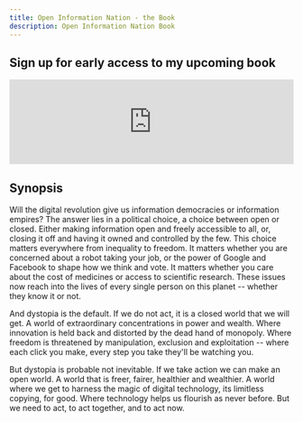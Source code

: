 ```yaml
---
title: Open Information Nation - the Book
description: Open Information Nation Book
---
```


## Sign up for early access to my upcoming book

<script type="text/javascript" src="https://www.formlets.com/static/js/iframeResizer.min.js"></script>
<iframe id="formlets-iframe" src="https://www.formlets.com/forms/Fdjq9i7uLKJMPm2s/?iframe=true" frameborder="0" width="100%"></iframe>
<script type="text/javascript" src="https://www.formlets.com/static/js/iframe.js"></script>

<br/>

## Synopsis

Will the digital revolution give us information democracies or information empires? The answer lies in a political choice, a choice between open or closed. Either making information open and freely accessible to all, or, closing it off and having it owned and controlled by the few. This choice matters everywhere from inequality to freedom. It matters whether you are concerned about a robot taking your job, or the power of Google and Facebook to shape how we think and vote. It matters whether you care about the cost of medicines or access to scientific research. These issues now reach into the lives of every single person on this planet -- whether they know it or not.                                     

And dystopia is the default. If we do not act, it is a closed world that we will get. A world of extraordinary concentrations in power and wealth. Where innovation is held back and distorted by the dead hand of monopoly. Where freedom is threatened by manipulation, exclusion and exploitation -- where each click you make, every step you take they'll be watching you.

But dystopia is probable not inevitable. If we take action we can make an open world. A world that is freer, fairer, healthier and wealthier. A world where we get to harness the magic of digital technology, its limitless copying, for good. Where technology helps us flourish as never before. But we need to act, to act together, and to act now.
